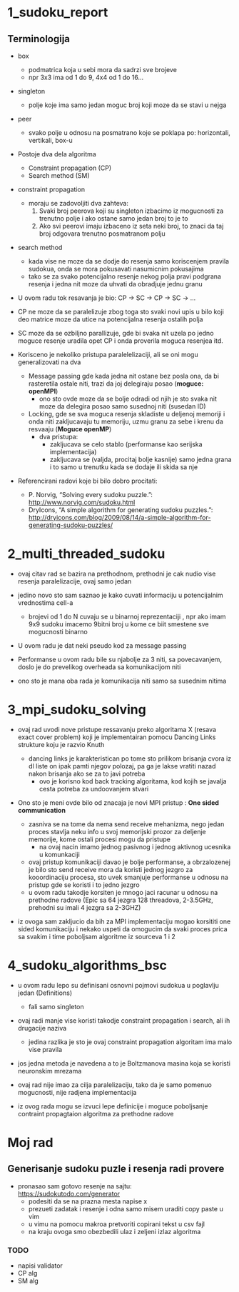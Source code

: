 # 1\_sudoku\_report

## Terminologija

- box
  - podmatrica koja u sebi mora da sadrzi sve brojeve
  - npr 3x3 ima od 1 do 9, 4x4 od 1 do 16...

- singleton 
  - polje koje ima samo jedan moguc broj koji moze da se stavi u nejga

- peer
  - svako polje u odnosu na posmatrano koje se poklapa po: horizontali, vertikali, box-u
  
- Postoje dva dela algoritma
  - Constraint propagation (CP)
  - Search method (SM)

- constraint propagation
  - moraju se zadovoljiti dva zahteva:
    1. Svaki broj peerova koji su singleton izbacimo iz mogucnosti za trenutno polje i ako ostane samo jedan broj to je to
    2. Ako svi peerovi imaju izbaceno iz seta neki broj, to znaci da taj broj odgovara trenutno posmatranom polju

- search method
  - kada vise ne moze da se dodje do resenja samo koriscenjem pravila sudokua, onda se mora pokusavati nasumicnim pokusajima
  - tako se za svako potencijalno resenje nekog polja pravi podgrana resenja i jedna nit moze da uhvati da obradjuje jednu granu

- U ovom radu tok resavanja je bio: CP -> SC -> CP -> SC -> ...

- CP ne moze da se paralelizuje zbog toga sto svaki novi upis u bilo koji deo matrice moze da utice na potencijalna resenja ostalih polja
- SC moze da se ozbiljno parallizuje, gde bi svaka nit uzela po jedno moguce resenje uradila opet CP i onda proverila moguca resenjea itd.  

- Korisceno je nekoliko pristupa paralelelizaciji, ali se oni mogu generalizovati na dva
  - Message passing gde kada jedna nit ostane bez posla ona, da bi rasteretila ostale niti, trazi da joj delegiraju posao (**moguce: openMPI**)
    - ono sto ovde moze da se bolje odradi od njih je sto svaka nit moze da delegira posao samo susednoj niti (susedan ID)
  - Locking, gde se sva moguca resenja skladiste u deljenoj memoriji i onda niti zakljucavaju tu memoriju, uzmu granu za sebe i krenu da resvaaju (**Moguce openMP**)
    - dva pristupa:
      - zakljucava se celo stablo (performanse kao serijska implementacija)
      - zakljucava se (valjda, procitaj bolje kasnije) samo jedna grana i to samo u trenutku kada se dodaje ili skida sa nje 

- Referencirani radovi koje bi bilo dobro procitati:
  - P\. Norvig, “Solving every sudoku puzzle.”: http://www.norvig.com/sudoku.html
  - DryIcons, “A simple algorithm for generating sudoku puzzles.”: http://dryicons.com/blog/2009/08/14/a-simple-algorithm-for-generating-sudoku-puzzles/


# 2\_multi\_threaded\_sudoku

- ovaj citav rad se bazira na prethodnom, prethodni je cak nudio vise resenja paralelizacije, ovaj samo jedan
- jedino novo sto sam saznao je kako cuvati informaciju u potencijalnim vrednostima cell-a
  - brojevi od 1 do N cuvaju se u binarnoj reprezentaciji , npr ako imam 9x9 sudoku imacemo 9bitni broj u kome ce biit smestene sve mogucnosti binarno
- U ovom radu je dat neki pseudo kod za message passing
- Performanse u ovom radu bile su njabolje za 3 niti, sa povecavanjem, doslo je do prevelikog overheada sa komunikacijom niti


- ono sto je mana oba rada je komunikacija niti samo sa susednim nitima

# 3\_mpi\_sudoku\_solving

- ovaj rad uvodi nove pristupe ressavanju preko algoritama X (resava exact cover problem) koji je implementairan pomocu Dancing Links strukture koju je razvio Knuth
  - dancing links je karakteristican po tome sto prilikom brisanja cvora iz dl liste on ipak pamti njegov polozaj, pa ga je lakse vratiti nazad nakon brisanja ako se za to javi potreba
    - ovo je korisno kod back tracking algoritama, kod kojih se javalja cesta potreba za undoovanjem stvari
- Ono sto je meni ovde bilo od znacaja je novi MPI pristup : **One sided communication**
  - zasniva se na tome da nema send receive mehanizma, nego jedan proces stavlja neku info u svoj memorijski prozor za deljenje memorije, kome ostali procesi mogu da pristupe
    - na ovaj nacin imamo jednog pasivnog i jednog aktivnog ucesnika u komunkaciji
  - ovaj pristup komunikaciji davao je bolje performanse, a obrzalozenej je bilo sto send receive mora da koristi jednog jezgro za kooordinaciju procesa, sto uvek smanjuje performanse u odnosu na pristup gde se koristi i to jedno jezgro
  - u ovom radu takodje korsiten je mnogo jaci racunar u odnosu na prethodne radove (Epic sa 64 jezgra  128 threadova, 2-3.5GHz, prehodni su imali 4 jezgra sa 2-3GHZ)

- iz ovoga sam zakljucio da bih za MPI implementaciju mogao korsititi one sided komunikaciju i nekako uspeti da omogucim da svaki proces prica sa svakim i time poboljsam algoritme iz sourceva 1 i 2

# 4\_sudoku\_algorithms\_bsc

- u ovom radu lepo su definisani osnovni pojmovi sudokua u poglavlju jedan (Definitions)
  - fali samo singleton
- ovaj radi manje vise koristi takodje constraint propagation i search, ali ih drugacije naziva
  - jedina razlika je sto je ovaj constraint propagation algoritam ima malo vise pravila
- jos jedna metoda je navedena a to je Boltzmanova masina koja se koristi neuronskim mrezama

- ovaj rad nije imao za cilja paralelizaciju, tako da je samo pomenuo mogucnosti, nije radjena implementacija


- iz ovog rada mogu se izvuci lepe definicije i moguce poboljsanje contraint propagtaion algoritma za prethodne radove

# Moj rad

## Generisanje sudoku puzle i resenja radi provere

- pronasao sam gotovo resenje na sajtu: https://sudokutodo.com/generator
  - podesiti da se na prazna mesta napise x
  - prezueti zadatak i resenje i odna samo misem uraditi copy paste u vim
  - u vimu na pomocu makroa pretvoriti copirani tekst u csv fajl
  - na kraju ovoga smo obezbedili ulaz i zeljeni izlaz algoritma



### TODO
- napisi validator
- CP alg
- SM alg
